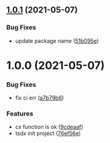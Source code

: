 ## [1.0.1](https://github.com/crown3/cx/compare/v1.0.0...v1.0.1) (2021-05-07)


### Bug Fixes

* update package name ([51b095e](https://github.com/crown3/cx/commit/51b095e9ace52a74c12cb8684fca2fa636721145))

# 1.0.0 (2021-05-07)


### Bug Fixes

* fix ci err ([a7b79b6](https://github.com/crown3/cx/commit/a7b79b6b815c6c7864d53126a9b1d7ad6fa66841))


### Features

* cx function is ok ([9cdeaaf](https://github.com/crown3/cx/commit/9cdeaaf2a52522bc42f7fc80a3a717de5240053c))
* tsdx init project ([76ef56e](https://github.com/crown3/cx/commit/76ef56e76bd51698c0154604b18312ae434bc9fc))
